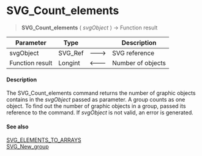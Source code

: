 # SVG_Count_elements

>**SVG_Count_elements** ( *svgObject* ) -> Function result

| Parameter | Type |  | Description |
| --- | --- | --- | --- |
| svgObject | SVG_Ref | &#x1F852; | SVG reference |
| Function result | Longint | &#x1F850; | Number of objects |



#### Description 

The SVG\_Count\_elements command returns the number of graphic objects contains in the *svgObject* passed as parameter. A group counts as one object. To find out the number of graphic objects in a group, passed its reference to the command. If *svgObject* is not valid, an error is generated.

#### See also 

[SVG\_ELEMENTS\_TO\_ARRAYS](SVG%5FELEMENTS%5FTO%5FARRAYS.md)  
[SVG\_New\_group](SVG%5FNew%5Fgroup.md)  